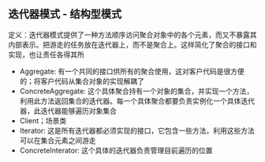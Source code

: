 
## 迭代器模式 - 结构型模式
 
定义：迭代器模式提供了一种方法顺序访问聚合对象中的各个元素，而又不暴露其内部表示。把游走的任务放在迭代器上，而不是聚合上。这样简化了聚合的接口和实现，也让责任各得其所
 
- Aggregate<Interface>: 有一个共同的接口供所有的聚合使用，这对客户代码是很方便的；将客户代码从集合对象的实现解耦了
- ConcreteAggregate: 这个具体聚合持有一个对象的集合，并实现一个方法，利用此方法返回集合的迭代器。每一个具体聚合都要负责实例化一个具体迭代器，此迭代器能够遍历对象集合
- Client；场景类
- Iterator<Interface>: 这是所有迭代器都必须实现的接口，它包含一些方法，利用这些方法可以在集合元素之间游走
- ConcreteInterator: 这个具体的迭代器负责管理目前遍历的位置

